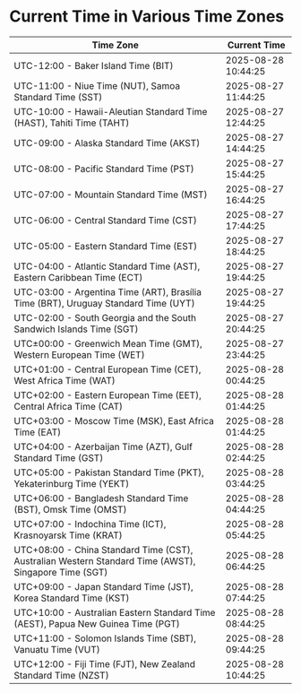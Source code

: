 # Current Time in Various Time Zones

| Time Zone | Current Time |
|-----------|--------------|
| UTC-12:00 - Baker Island Time (BIT) | 2025-08-28 10:44:25 |
| UTC-11:00 - Niue Time (NUT), Samoa Standard Time (SST) | 2025-08-27 11:44:25 |
| UTC-10:00 - Hawaii-Aleutian Standard Time (HAST), Tahiti Time (TAHT) | 2025-08-27 12:44:25 |
| UTC-09:00 - Alaska Standard Time (AKST) | 2025-08-27 14:44:25 |
| UTC-08:00 - Pacific Standard Time (PST) | 2025-08-27 15:44:25 |
| UTC-07:00 - Mountain Standard Time (MST) | 2025-08-27 16:44:25 |
| UTC-06:00 - Central Standard Time (CST) | 2025-08-27 17:44:25 |
| UTC-05:00 - Eastern Standard Time (EST) | 2025-08-27 18:44:25 |
| UTC-04:00 - Atlantic Standard Time (AST), Eastern Caribbean Time (ECT) | 2025-08-27 19:44:25 |
| UTC-03:00 - Argentina Time (ART), Brasília Time (BRT), Uruguay Standard Time (UYT) | 2025-08-27 19:44:25 |
| UTC-02:00 - South Georgia and the South Sandwich Islands Time (SGT) | 2025-08-27 20:44:25 |
| UTC±00:00 - Greenwich Mean Time (GMT), Western European Time (WET) | 2025-08-27 23:44:25 |
| UTC+01:00 - Central European Time (CET), West Africa Time (WAT) | 2025-08-28 00:44:25 |
| UTC+02:00 - Eastern European Time (EET), Central Africa Time (CAT) | 2025-08-28 01:44:25 |
| UTC+03:00 - Moscow Time (MSK), East Africa Time (EAT) | 2025-08-28 01:44:25 |
| UTC+04:00 - Azerbaijan Time (AZT), Gulf Standard Time (GST) | 2025-08-28 02:44:25 |
| UTC+05:00 - Pakistan Standard Time (PKT), Yekaterinburg Time (YEKT) | 2025-08-28 03:44:25 |
| UTC+06:00 - Bangladesh Standard Time (BST), Omsk Time (OMST) | 2025-08-28 04:44:25 |
| UTC+07:00 - Indochina Time (ICT), Krasnoyarsk Time (KRAT) | 2025-08-28 05:44:25 |
| UTC+08:00 - China Standard Time (CST), Australian Western Standard Time (AWST), Singapore Time (SGT) | 2025-08-28 06:44:25 |
| UTC+09:00 - Japan Standard Time (JST), Korea Standard Time (KST) | 2025-08-28 07:44:25 |
| UTC+10:00 - Australian Eastern Standard Time (AEST), Papua New Guinea Time (PGT) | 2025-08-28 08:44:25 |
| UTC+11:00 - Solomon Islands Time (SBT), Vanuatu Time (VUT) | 2025-08-28 09:44:25 |
| UTC+12:00 - Fiji Time (FJT), New Zealand Standard Time (NZST) | 2025-08-28 10:44:25 |
